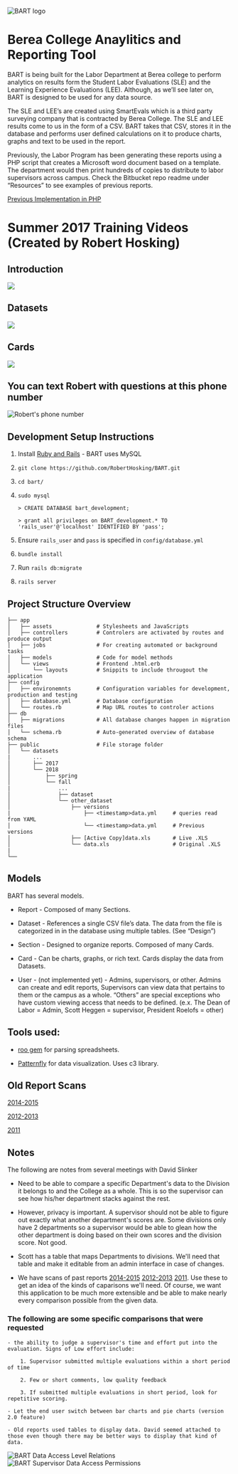 ![BART logo](https://bytebucket.org/RobHossBoss/bart/raw/a2f4c1b1f940b2c8a9ebd17126b96be438289757/public/logo-full.png?token=9c50bbc3d27dc9793a7ee1adeedcb3da2180ac17) 

# Berea College Anaylitics and Reporting Tool

BART is being built for the Labor Department at Berea college to perform analytics on results form the Student Labor Evaluations (SLE) and the Learning Experience Evaluations (LEE). Although, as we’ll see later on, BART is designed to be used for any data source.

The SLE and LEE’s are created using SmartEvals which is a third party surveying company that is contracted by Berea College. The SLE and LEE results come to us in the form of a CSV. BART takes that CSV, stores it in the database and performs user defined calculations on it to produce charts, graphs and text to be used in the report.

Previously, the Labor Program has been generating these reports using a PHP script that creates a Microsoft word document based on a template. The department would then print hundreds of copies to distribute to labor supervisors across campus. Check the Bitbucket repo readme under “Resources” to see examples of previous reports.

[Previous Implementation in PHP](http://sushituesday.club/share/downloads/oldSLEgenerator.zip)

# Summer 2017 Training Videos (Created by Robert Hosking)

## Introduction
[![](http://img.youtube.com/vi/neczdQL9okk/0.jpg)](https://youtu.be/neczdQL9okk)

## Datasets
[![](http://img.youtube.com/vi/VMO_EflRWdM/0.jpg)](https://youtu.be/VMO_EflRWdM)

## Cards
[![](http://img.youtube.com/vi/ce0ddl6OcKQ/0.jpg)](https://youtu.be/ce0ddl6OcKQ)

## You can text Robert with questions at this phone number

![Robert's phone number](http://i.imgur.com/hZJpGra.jpg)

## Development Setup Instructions

1. Install [Ruby and Rails](http://railsapps.github.io/installrubyonrails-ubuntu.html) - BART uses MySQL

2. `git clone https://github.com/RobertHosking/BART.git`

3. `cd bart/`

4. `sudo mysql`

    `> CREATE DATABASE bart_development;`

    `> grant all privileges on BART_development.* TO 'rails_user'@'localhost' IDENTIFIED BY 'pass';`

5. Ensure `rails_user` and `pass` is specified in `config/database.yml`

6. `bundle install`

7. Run `rails db:migrate`

8. `rails server`

## Project Structure Overview
```
├── app
│   ├── assets              # Stylesheets and JavaScripts   
│   ├── controllers         # Controlers are activated by routes and produce output   
│   ├── jobs                # For creating automated or background tasks
│   ├── models              # Code for model methods         
│   └── views               # Frontend .html.erb
│       └── layouts         # Snippits to include througout the application
├── config                    
│   ├── environemnts        # Configuration variables for development, production and testing
│   ├── database.yml        # Database configuration
│   └── routes.rb           # Map URL routes to controler actions
├── db
│   ├── migrations          # All database changes happen in migration files
│   └── schema.rb           # Auto-generated overview of database schema            
├── public                  # File storage folder
│   └── datasets
|       ...
│       ├── 2017        
│       └── 2018
│           ├── spring        
│           └── fall
|               ...
│               ├── dataset       
│               └── other_dataset
│                   ├── versions
|                       ├── <timestamp>data.yml     # queries read from YAML        
│                       └── <timestamp>data.yml     # Previous versions      
│                   ├── [Active Copy]data.xls       # Live .XLS
│                   └── data.xls                    # Original .XLS   
|
└──
```
## Models
BART has several models.

- Report - Composed of many Sections.

- Dataset - References a single CSV file’s data. The data from the file is categorized in in the database using multiple tables. (See “Design”)

- Section - Designed to organize reports. Composed of many Cards.

- Card - Can be charts, graphs, or rich text. Cards display the data from Datasets.

- User - (not implemented yet) - Admins, supervisors, or other. Admins can create and edit reports, Supervisors can view data that pertains to them or the campus as a whole. “Others” are special exceptions who have custom viewing access that needs to be defined. (e.x. The Dean of Labor = Admin, Scott Heggen = supervisor, President Roelofs = other)

## Tools used:

- [roo gem](https://github.com/roo-rb/roo) for parsing spreadsheets.

- [Patternfly](http://www.patternfly.org/pattern-library/#_) for data visualization. Uses c3 library.

## Old Report Scans

[2014-2015](http://imgur.com/a/ITMrJ) 

[2012-2013](http://imgur.com/a/ClZNB) 

[2011](http://imgur.com/a/RG79r)



## Notes

The following are notes from several meetings with David Slinker

- Need to be able to compare a specific Department's data to the Division it belongs to and the College as a whole. This is so the supervisor can see how his/her department stacks against the rest. 

- However, privacy is important. A supervisor should not be able to figure out exactly what another department's scores are. Some divisions only have 2 departments so a supervisor would be able to glean how the other department is doing based on their own scores and the division score. Not good.

- Scott has a table that maps Departments to divisions. We'll need that table and make it editable from an admin interface in case of changes.

- We have scans of past reports [2014-2015](http://imgur.com/a/ITMrJ) [2012-2013](http://imgur.com/a/ClZNB) [2011](http://imgur.com/a/RG79r). Use these to get an idea of the kinds of caparisons we'll need. Of course, we want this application to be much more extensible and be able to make nearly every comparison possible from the given data.

### The following are some specific comparisons that were requested

    - the ability to judge a supervisor's time and effort put into the evaluation. Signs of Low effort include:

        1. Supervisor submitted multiple evaluations within a short period of time

        2. Few or short comments, low quality feedback

        3. If submitted multiple evaluations in short period, look for repetitive scoring.

    - Let the end user switch between bar charts and pie charts (version 2.0 feature)

    - Old reports used tables to display data. David seemed attached to those even though there may be better ways to display that kind of data. 
![BART Data Access Level Relations](http://i.imgur.com/FuHaBmH.jpg)
![BART Supervisor Data Access Permissions](http://i.imgur.com/Rf66826.jpg)